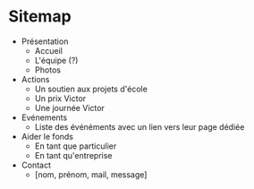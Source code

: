 # Sitemap

- Présentation
  - Accueil
  - L'équipe (?)
  - Photos
- Actions 
  - Un soutien aux projets d'école
  - Un prix Victor
  - Une journée Victor
- Evénements
  - Liste des événéments avec un lien vers leur page dédiée
- Aider le fonds
  - En tant que particulier
  - En tant qu'entreprise
- Contact
  - [nom, prénom, mail, message]